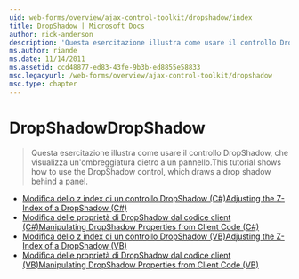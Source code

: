 ```yaml
---
uid: web-forms/overview/ajax-control-toolkit/dropshadow/index
title: DropShadow | Microsoft Docs
author: rick-anderson
description: 'Questa esercitazione illustra come usare il controllo DropShadow, che visualizza un''ombreggiatura dietro a un pannello.'
ms.author: riande
ms.date: 11/14/2011
ms.assetid: ccd48877-ed83-43fe-9b3b-ed8855e58833
msc.legacyurl: /web-forms/overview/ajax-control-toolkit/dropshadow
msc.type: chapter
---
```

<a name="dropshadow"></a><span data-ttu-id="cdc27-103">DropShadow</span><span class="sxs-lookup"><span data-stu-id="cdc27-103">DropShadow</span></span>
====================
> <span data-ttu-id="cdc27-104">Questa esercitazione illustra come usare il controllo DropShadow, che visualizza un'ombreggiatura dietro a un pannello.</span><span class="sxs-lookup"><span data-stu-id="cdc27-104">This tutorial shows how to use the DropShadow control, which draws a drop shadow behind a panel.</span></span>


- [<span data-ttu-id="cdc27-105">Modifica dello z index di un controllo DropShadow (C#)</span><span class="sxs-lookup"><span data-stu-id="cdc27-105">Adjusting the Z-Index of a DropShadow (C#)</span></span>](adjusting-the-z-index-of-a-dropshadow-cs.md)
- [<span data-ttu-id="cdc27-106">Modifica delle proprietà di DropShadow dal codice client (C#)</span><span class="sxs-lookup"><span data-stu-id="cdc27-106">Manipulating DropShadow Properties from Client Code (C#)</span></span>](manipulating-dropshadow-properties-from-client-code-cs.md)
- [<span data-ttu-id="cdc27-107">Modifica dello z index di un controllo DropShadow (VB)</span><span class="sxs-lookup"><span data-stu-id="cdc27-107">Adjusting the Z-Index of a DropShadow (VB)</span></span>](adjusting-the-z-index-of-a-dropshadow-vb.md)
- [<span data-ttu-id="cdc27-108">Modifica delle proprietà di DropShadow dal codice client (VB)</span><span class="sxs-lookup"><span data-stu-id="cdc27-108">Manipulating DropShadow Properties from Client Code (VB)</span></span>](manipulating-dropshadow-properties-from-client-code-vb.md)
